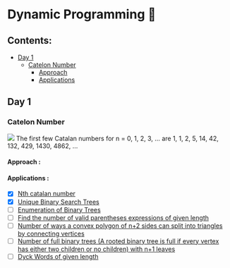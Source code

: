 # Dynamic Programming 🤖

## Contents:
  - [Day 1](#day1)          
     - [Catelon Number](#catelon-numbers)
          - [Approach](#approach)
          - [Applications](#applications)

## Day 1
### Catelon Number
<img src="https://www.geeksforgeeks.org/wp-content/ql-cache/quicklatex.com-6eb0031568a987d6f96b667b92b8ee5d_l3.svg">
The first few Catalan numbers for n = 0, 1, 2, 3, … are 1, 1, 2, 5, 14, 42, 132, 429, 1430, 4862, …

#### Approach :

#### Applications :
 - [x] [Nth catalan number](https://practice.geeksforgeeks.org/problems/nth-catalan-number0817/1)
 - [x] [Unique Binary Search Trees](https://leetcode.com/problems/unique-binary-search-trees/)
 - [ ] [Enumeration of Binary Trees](https://www.geeksforgeeks.org/enumeration-of-binary-trees/)
 - [ ] [Find the number of valid parentheses expressions of given length](https://www.geeksforgeeks.org/find-number-valid-parentheses-expressions-given-length/)
 - [ ] [Number of ways a convex polygon of n+2 sides can split into triangles by connecting vertices](https://www.geeksforgeeks.org/number-of-ways-a-convex-polygon-of-n2-sides-can-split-into-triangles-by-connecting-vertices/)
 - [ ] [Number of full binary trees (A rooted binary tree is full if every vertex has either two children or no children) with n+1 leaves](https://www.geeksforgeeks.org/total-number-of-possible-binary-search-trees-using-catalan-number/)
 - [ ] [Dyck Words of given length](https://www.geeksforgeeks.org/dyck-words-of-given-length/)
